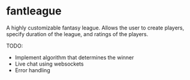 # fantleague
A highly customizable fantasy league. Allows the user to create players, specify duration of the league, and ratings of the players. 

TODO:
- Implement algorithm that determines the winner 
- Live chat using websockets
- Error handling 
